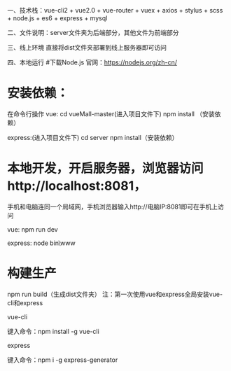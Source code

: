 一、技术栈：vue-cli2 + vue2.0 + vue-router + vuex + axios + stylus + scss + node.js + es6 + express + mysql

二、文件说明：server文件夹为后端部分，其他文件为前端部分

三、线上环境
直接将dist文件夹部署到线上服务器即可访问

四、本地运行
#下载Node.js 
官网：https://nodejs.org/zh-cn/

# 安装依赖：
在命令行操作
vue:
cd vueMall-master(进入项目文件下)
npm install （安装依赖）

express:(进入项目文件下)
cd server
npm install（安装依赖）

# 本地开发，开启服务器，浏览器访问http://localhost:8081，
手机和电脑连同一个局域网，手机浏览器输入http://电脑IP:8081即可在手机上访问

vue:
npm run dev

express:
node bin\www

# 构建生产
npm run build（生成dist文件夹）
注：第一次使用vue和express全局安装vue-cli和express

vue-cli

键入命令：npm install -g vue-cli

express

键入命令：npm i -g express-generator
